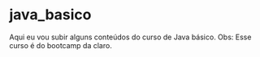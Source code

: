 # java_basico
Aqui eu vou subir alguns conteúdos do curso de Java básico.
Obs: Esse curso é do bootcamp da claro.